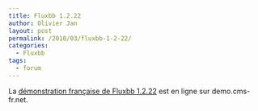 ```yaml
---
title: Fluxbb 1.2.22
author: Olivier Jan
layout: post
permalink: /2010/03/fluxbb-1-2-22/
categories:
  - Fluxbb
tags:
  - forum
--- 
```


La [démonstration française de Fluxbb 1.2.22][1] est en ligne sur demo.cms-fr.net.

 [1]: /demo/fluxbb/